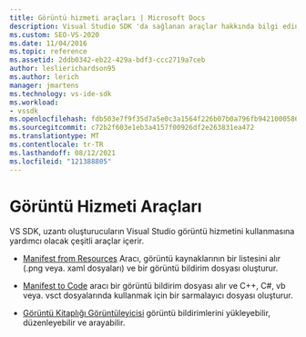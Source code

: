 ```yaml
---
title: Görüntü hizmeti araçları | Microsoft Docs
description: Visual Studio SDK 'da sağlanan araçlar hakkında bilgi edinin Visual Studio görüntü hizmetini kullanarak uzantılar oluşturmanıza yardımcı olabilir.
ms.custom: SEO-VS-2020
ms.date: 11/04/2016
ms.topic: reference
ms.assetid: 2ddb0342-eb22-429a-bdf3-ccc2719a7ceb
author: leslierichardson95
ms.author: lerich
manager: jmartens
ms.technology: vs-ide-sdk
ms.workload:
- vssdk
ms.openlocfilehash: fdb503e7f9f35d7a5e0c3a1564f226b07b0a796fb9421000586a24a57792687d
ms.sourcegitcommit: c72b2f603e1eb3a4157f00926df2e263831ea472
ms.translationtype: MT
ms.contentlocale: tr-TR
ms.lasthandoff: 08/12/2021
ms.locfileid: "121388805"
---
```

# <a name="image-service-tools"></a>Görüntü Hizmeti Araçları
VS SDK, uzantı oluşturucuların Visual Studio görüntü hizmetini kullanmasına yardımcı olacak çeşitli araçlar içerir.

- [Manifest from Resources](../../extensibility/internals/manifest-from-resources.md) Aracı, görüntü kaynaklarının bir listesini alır (.png veya. xaml dosyaları) ve bir görüntü bildirim dosyası oluşturur.

- [Manifest to Code](../../extensibility/internals/manifest-to-code.md) aracı bir görüntü bildirim dosyası alır ve C++, C#, vb veya. vsct dosyalarında kullanmak için bir sarmalayıcı dosyası oluşturur.

- [Görüntü Kitaplığı Görüntüleyicisi](../../extensibility/internals/image-library-viewer.md) görüntü bildirimlerini yükleyebilir, düzenleyebilir ve arayabilir.

